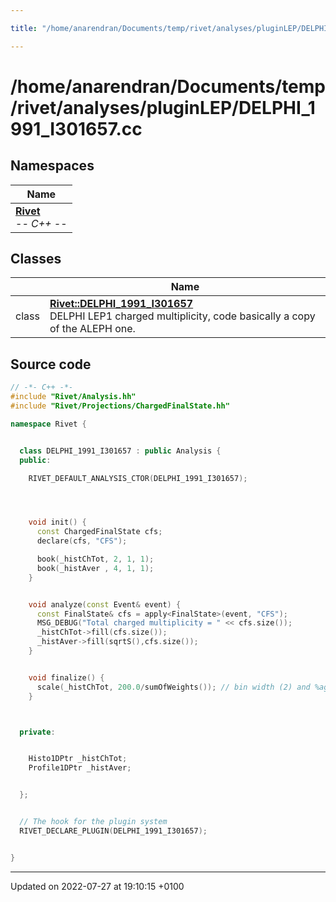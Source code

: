```yaml
---

title: "/home/anarendran/Documents/temp/rivet/analyses/pluginLEP/DELPHI_1991_I301657.cc"

---
```


# /home/anarendran/Documents/temp/rivet/analyses/pluginLEP/DELPHI_1991_I301657.cc



## Namespaces

| Name           |
| -------------- |
| **[Rivet](http://example.org/namespaces/namespacerivet/)** <br>-*- C++ -*-  |

## Classes

|                | Name           |
| -------------- | -------------- |
| class | **[Rivet::DELPHI_1991_I301657](http://example.org/classes/classrivet_1_1delphi__1991__i301657/)** <br>DELPHI LEP1 charged multiplicity, code basically a copy of the ALEPH one.  |




## Source code

```cpp
// -*- C++ -*-
#include "Rivet/Analysis.hh"
#include "Rivet/Projections/ChargedFinalState.hh"

namespace Rivet {


  class DELPHI_1991_I301657 : public Analysis {
  public:

    RIVET_DEFAULT_ANALYSIS_CTOR(DELPHI_1991_I301657);




    void init() {
      const ChargedFinalState cfs;
      declare(cfs, "CFS");

      book(_histChTot, 2, 1, 1);
      book(_histAver , 4, 1, 1);
    }


    void analyze(const Event& event) {
      const FinalState& cfs = apply<FinalState>(event, "CFS");
      MSG_DEBUG("Total charged multiplicity = " << cfs.size());
      _histChTot->fill(cfs.size());
      _histAver->fill(sqrtS(),cfs.size());
    }


    void finalize() {
      scale(_histChTot, 200.0/sumOfWeights()); // bin width (2) and %age (100)
    }



  private:


    Histo1DPtr _histChTot;
    Profile1DPtr _histAver;


  };


  // The hook for the plugin system
  RIVET_DECLARE_PLUGIN(DELPHI_1991_I301657);


}
```


-------------------------------

Updated on 2022-07-27 at 19:10:15 +0100
